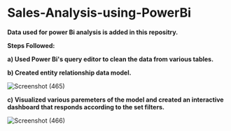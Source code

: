 # Sales-Analysis-using-PowerBi
**Data used for power Bi analysis is added in this repositry.**

**Steps Followed:**

**a) Used Power Bi's query editor to clean the data from various tables.**
 
**b) Created entity relationship data model.**

![Screenshot (465)](https://user-images.githubusercontent.com/99244447/211257909-0123e550-fa6f-4d16-a8f6-3316cfa5adf7.png)


**c) Visualized various paremeters of the model and created an interactive dashboard that responds according to the set filters.**

![Screenshot (466)](https://user-images.githubusercontent.com/99244447/211257953-df38a757-2a20-48cc-ab82-6ad184f58bdf.png)





